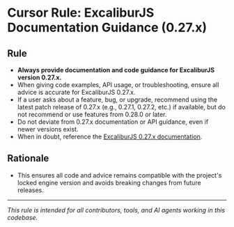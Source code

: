 # Cursor Rule: ExcaliburJS Documentation Guidance (0.27.x)

## Rule

-   **Always provide documentation and code guidance for ExcaliburJS version 0.27.x.**
-   When giving code examples, API usage, or troubleshooting, ensure all advice is accurate for ExcaliburJS 0.27.x.
-   If a user asks about a feature, bug, or upgrade, recommend using the latest patch release of 0.27.x (e.g., 0.27.1, 0.27.2, etc.) if available, but do not recommend or use features from 0.28.0 or later.
-   Do not deviate from 0.27.x documentation or API guidance, even if newer versions exist.
-   When in doubt, reference the [ExcaliburJS 0.27.x documentation](https://excaliburjs.com/docs/0.27.0/).

## Rationale

-   This ensures all code and advice remains compatible with the project's locked engine version and avoids breaking changes from future releases.

---

_This rule is intended for all contributors, tools, and AI agents working in this codebase._
